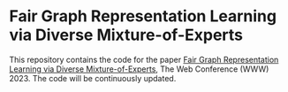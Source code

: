 # Fair Graph Representation Learning via Diverse Mixture-of-Experts

This repository contains the code for the paper [Fair Graph Representation Learning via Diverse Mixture-of-Experts](https://aragakiyuiii.github.io/data/WWW23_GFAME_cameraready.pdf), The Web Conference (WWW) 2023. The code will be continuously updated.

